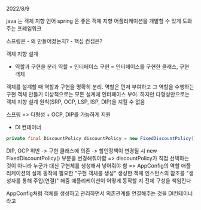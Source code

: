 2022/8/9

java 는 객체 지향 언어
spring 은 좋은 객체 지향 어플리케이션을 개발할 수 있게 도와주는 프레임워크

스프링은 - 왜 만들어졌는지? - 핵심 컨셉은?

객체 지향 설계

* 역할과 구현을 분리
역할 = 인터페이스
구현 = 인터페이스를 구현한 클래스, 구현 객체

객체를 설계할 때 역할과 구현을 명확히 분리. 역할은 먼저 부여하고 그 역할을 수행하는 구현 객체 만들기
이상적으로는 모든 설계에 인터페이스 부여. 
하지만 다형성만으로는 객체 지향 설계 원칙(SRP, OCP, LSP, ISP, DIP)을 지킬 수 없음 

스프링 => 다형성 + OCP, DIP를 가능하게 지원

* DI 컨테이너

```java
private final DiscountPolicy discountPolicy = new FixedDiscountPolicy();
```

DIP, OCP 위반
-> 구현 클래스에 의존
-> 할인정책이 변경될 시 new FixedDiscountPolicy() 부분을 변경해줘야함
=> discountPolicy가 직접 선택하는 것이 아니라 누군가 대신 구현체를 생성해서 넣어줘야 함
=> AppConfig의 역할 
애플리케이션의 실제 동작에 필요한 "구현 객체를 생성" 
생성한 객체 인스턴스의 참조를 "생성자를 통해 주입(연결)" 해줌
애플리케이션이 어떻게 동작할 지 전체 구성을 책임진다

AppConfig처럼 객체를 생성하고 관리하면서 의존관계를 연결해주는 것을 DI컨테이너라고 

